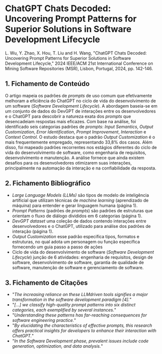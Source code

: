 # ChatGPT Chats Decoded: Uncovering Prompt Patterns for Superior Solutions in Software Development Lifecycle

L. Wu, Y. Zhao, X. Hou, T. Liu and H. Wang, "ChatGPT Chats Decoded: Uncovering Prompt Patterns for Superior Solutions in Software Development Lifecycle," 2024 IEEE/ACM 21st International Conference on Mining Software Repositories (MSR), Lisbon, Portugal, 2024, pp. 142-146.

## 1. Fichamento de Conteúdo

O artigo mapeia os padrões de _prompts_ de uso comum que efetivamente melhoram a eficiência do ChatGPT no ciclo de vida do desenvolvimento de um software (_Software Development Lifecycle_). A abordagem baseia-se em um conjunto de dados do DevGPT de interações entre os desenvolvedores e o ChatGPT para descobrir a natureza exata dos _prompts_ que desencadeiam respostas mais eficazes. Com base na análise, foi identificado seis categorias padrões de _prompts_: _Input Semantics_, _Output Customization_, _Error Identification_, _Prompt Improvement_, _Interaction_ e _Context Control_. O estudo destaca que o padrão _Output Customization_ é o mais frequentemente empregado, representando 33,8% dos casos. Além disso, foi mapeado padrões recorrentes nos estágios diferentes do ciclo de vida do desenvolvimento de software, como engenharia de requisitos, desenvolvimento e manutenção. A análise fornece que ainda existem desafios para os desenvolvedores otimizarem suas interações, principalmente na automação da interação e na confiabilidade da resposta.

## 2. Fichamento Bibliográfico
- _Large Language Models (LLMs)_ são tipos de modelo de inteligência artificial que utilizam técnicas de _machine learning_ (aprendizado de máquina) para entender e gerar linguagem humana (página 1).
- _Prompt Patterns_ (padrões de _prompts_) são padrões de estruturas que orientam o fluxo de diálogo divididos em 6 categorias (página 1).
- _DevGPT dataset_ uma coleção de dados contendo interações entre desenvolvedores e o ChatGPT, utilizado para análise dos padrões de interação (página 1).
- _Output Customization_ esse padrão especifica tipos, formatos e estruturas, no qual adota um personagem ou função específica fornecendo um guia passo a passo de ações
- Ciclo de vida do desenvolvimento de software (_Software Development Lifecycle_) junção de 6 atividades: engenharia de requisitos, design de software,
desenvolvimento de software, garantia de qualidade de software, manutenção de software e gerenciamento de software.

## 3. Fichamento de Citações

- "_The increasing reliance on these LLMdriven tools signifies a major transformation in the software development paradigm [4]._"
- "_[...] we classify high-quality prompt patterns into six distinct categories, each exemplified by several instances._"
- "_Understanding these patterns has far-reaching consequences for software engineering practice._"
- "_By elucidating the characteristics of effective prompts, this research offers practical insights for developers to enhance their interaction with ChatGPT._"
- "_In the Software Development phase, prevalent issues include code generation, optimization, and data analysis._"
